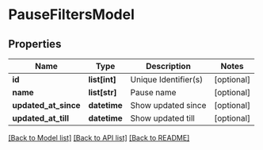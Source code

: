 # PauseFiltersModel

## Properties
Name | Type | Description | Notes
------------ | ------------- | ------------- | -------------
**id** | **list[int]** | Unique Identifier(s) | [optional] 
**name** | **list[str]** | Pause name | [optional] 
**updated_at_since** | **datetime** | Show updated since | [optional] 
**updated_at_till** | **datetime** | Show updated till | [optional] 

[[Back to Model list]](../README.md#documentation-for-models) [[Back to API list]](../README.md#documentation-for-api-endpoints) [[Back to README]](../README.md)


